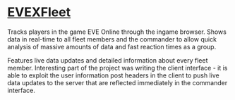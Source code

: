 [EVEXFleet](http://evexfleet.com/)
======

Tracks players in the game EVE Online through the ingame browser. Shows data in real-time to all fleet members and the commander to allow quick analysis of massive amounts of data and fast reaction times as a group. 

Features live data updates and detailed information about every fleet member. Interesting part of the project was writing the client interface - it is able to exploit the user information post headers in the client to push live data updates to the server that are reflected immediately in the commander interface.
